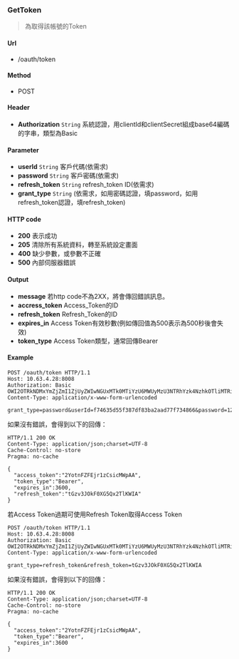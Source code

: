 ### GetToken
> 為取得該帳號的Token

#### Url
* /oauth/token

#### Method
* POST

#### Header
* __Authorization__ `String` 系統認證，用clientId和clientSecret組成base64編碼的字串，類型為Basic

#### Parameter
* __userId__ `String` 客戶代碼(依需求)
* __password__ `String` 客戶密碼(依需求)
* __refresh_token__ `String` refresh_token ID(依需求)
* __grant_type__ `String` (依需求，如用密碼認證，填password，如用refresh_token認證，填refresh_token)
	
#### HTTP code
* __200__ 表示成功
* __205__ 清除所有系統資料，轉至系統設定畫面
* __400__ 缺少參數，或參數不正確
* __500__ 內部伺服器錯誤

#### Output
* __message__ 若http code不為2XX，將會傳回錯誤訊息。
* __accress_token__ Access_Token的ID
* __refresh_token__ Refresh_Token的ID
* __expires_in__ Access Token有效秒數(例如傳回值為500表示為500秒後會失效)
* __token_type__ Access Token類型，通常回傳Bearer


#### Example

```
POST /oauth/token HTTP/1.1
Host: 10.63.4.28:8008
Authorization: Basic OWI2OTRkNDMxYmZjZmI1ZjUyZWIwNGUxMTk0MTiYzU6MWUyMzU3NTRhYzk4NzhkOTliMTRiZmZlZGJmZDY5Yzc=
Content-Type: application/x-www-form-urlencoded

grant_type=password&userId=f74635d55f387df83ba2aad77f734866&password=12345678

```

如果沒有錯誤，會得到以下的回傳：

```
HTTP/1.1 200 OK
Content-Type: application/json;charset=UTF-8
Cache-Control: no-store
Pragma: no-cache

{
  "access_token":"2YotnFZFEjr1zCsicMWpAA",
  "token_type":"Bearer",
  "expires_in":3600,
  "refresh_token":"tGzv3JOkF0XG5Qx2TlKWIA"
}

```

若Access Token過期可使用Refresh Token取得Access Token

```
POST /oauth/token HTTP/1.1
Host: 10.63.4.28:8008
Authorization: Basic OWI2OTRkNDMxYmZjZmI1ZjUyZWIwNGUxMTk0MTiYzU6MWUyMzU3NTRhYzk4NzhkOTliMTRiZmZlZGJmZDY5Yzc=
Content-Type: application/x-www-form-urlencoded

grant_type=refresh_token&refresh_token=tGzv3JOkF0XG5Qx2TlKWIA

```

如果沒有錯誤，會得到以下的回傳：

```
HTTP/1.1 200 OK
Content-Type: application/json;charset=UTF-8
Cache-Control: no-store
Pragma: no-cache

{
  "access_token":"2YotnFZFEjr1zCsicMWpAA",
  "token_type":"Bearer",
  "expires_in":3600
}

```